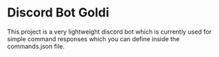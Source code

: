 # Discord Bot Goldi
This project is a very lightweight discord bot which is currently used for simple command responses which you can define inside the commands.json file.
